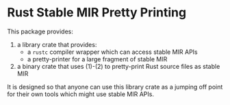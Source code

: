 # Rust Stable MIR Pretty Printing

This package provides:

1.  a library crate that provides:
    -   a `rustc` compiler wrapper which can access stable MIR APIs
    -   a pretty-printer for a large fragment of stable MIR
2.  a binary crate that uses (1)-(2) to pretty-print Rust source files as stable MIR

It is designed so that anyone can use this library crate as a jumping off point for their own tools which might use stable MIR APIs.
